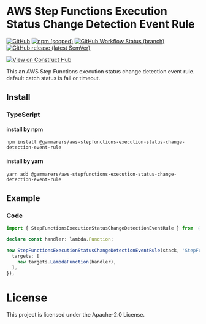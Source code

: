 # AWS Step Functions Execution Status Change Detection Event Rule

[![GitHub](https://img.shields.io/github/license/gammarers/aws-stepfunctions-execution-status-change-detection-event-rule?style=flat-square)](https://github.com/gammarers/aws-stepfunctions-execution-status-change-detection-event-rule/blob/main/LICENSE)
[![npm (scoped)](https://img.shields.io/npm/v/@gammarers/aws-stepfunctions-execution-status-change-detection-event-rule?style=flat-square)](https://www.npmjs.com/package/@gammarers/aws-stepfunctions-execution-status-change-detection-event-rule)
[![GitHub Workflow Status (branch)](https://img.shields.io/github/actions/workflow/status/gammarers/aws-stepfunctions-execution-status-change-detection-event-rule/release.yml?branch=main&label=release&style=flat-square)](https://github.com/gammarers/aws-stepfunctions-execution-status-change-detection-event-rule/actions/workflows/release.yml)
[![GitHub release (latest SemVer)](https://img.shields.io/github/v/release/gammarers/aws-stepfunctions-execution-status-change-detection-event-rule?sort=semver&style=flat-square)](https://github.com/gammarers/aws-stepfunctions-execution-status-change-detection-event-rule/releases)

[![View on Construct Hub](https://constructs.dev/badge?package=@gammarers/aws-stepfunctions-execution-status-change-detection-event-rule)](https://constructs.dev/packages/@gammarers/aws-stepfunctions-execution-status-change-detection-event-rule)

This an AWS Step Functions execution status change detection event rule.
default catch status is fail or timeout.

## Install

### TypeScript

#### install by npm

```shell
npm install @gammarers/aws-stepfunctions-execution-status-change-detection-event-rule
```

#### install by yarn

```shell
yarn add @gammarers/aws-stepfunctions-execution-status-change-detection-event-rule
```

## Example

### Code

```typescript
import { StepFunctionsExecutionStatusChangeDetectionEventRule } from '@gammarers/aws-stepfunctions-execution-status-change-detection-event-rule';

declare const handler: lambda.Function;

new StepFunctionsExecutionStatusChangeDetectionEventRule(stack, 'StepFunctionsExecutionStatusChangeDetectionEventRule', {
  targets: [
    new targets.LambdaFunction(handler),
  ],
});
```

# License

This project is licensed under the Apache-2.0 License.
